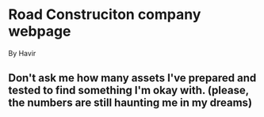 # Road Construciton company webpage

By Havir

## Don't ask me how many assets I've prepared and tested to find something I'm okay with. (please, the numbers are still haunting me in my dreams)

